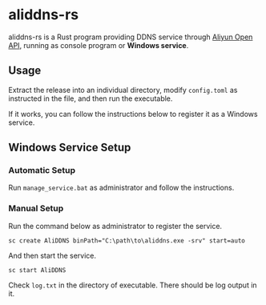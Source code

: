 # aliddns-rs
aliddns-rs is a Rust program providing DDNS service through [Aliyun Open API](https://www.aliyun.com/product/openapiexplorer), running as console program or **Windows service**.

## Usage
Extract the release into an individual directory, modify `config.toml` as instructed in the file, and then run the executable.

If it works, you can follow the instructions below to register it as a Windows service.

## Windows Service Setup

### Automatic Setup

Run `manage_service.bat` as administrator and follow the instructions.

### Manual Setup

Run the command below as administrator to register the service.

`sc create AliDDNS binPath="C:\path\to\aliddns.exe -srv" start=auto`

And then start the service.

`sc start AliDDNS`

Check `log.txt` in the directory of executable. There should be log output in it.